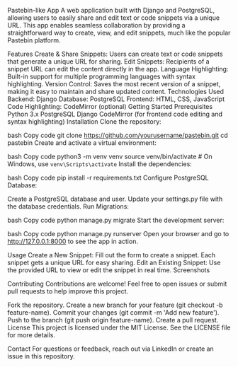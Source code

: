 Pastebin-like App
A web application built with Django and PostgreSQL, allowing users to easily share and edit text or code snippets via a unique URL. This app enables seamless collaboration by providing a straightforward way to create, view, and edit snippets, much like the popular Pastebin platform.

Features
Create & Share Snippets: Users can create text or code snippets that generate a unique URL for sharing.
Edit Snippets: Recipients of a snippet URL can edit the content directly in the app.
Language Highlighting: Built-in support for multiple programming languages with syntax highlighting.
Version Control: Saves the most recent version of a snippet, making it easy to maintain and share updated content.
Technologies Used
Backend: Django
Database: PostgreSQL
Frontend: HTML, CSS, JavaScript
Code Highlighting: CodeMirror (optional)
Getting Started
Prerequisites
Python 3.x
PostgreSQL
Django
CodeMirror (for frontend code editing and syntax highlighting)
Installation
Clone the repository:

bash
Copy code
git clone https://github.com/yourusername/pastebin.git
cd pastebin
Create and activate a virtual environment:

bash
Copy code
python3 -m venv venv
source venv/bin/activate  # On Windows, use `venv\Scripts\activate`
Install the dependencies:

bash
Copy code
pip install -r requirements.txt
Configure PostgreSQL Database:

Create a PostgreSQL database and user.
Update your settings.py file with the database credentials.
Run Migrations:

bash
Copy code
python manage.py migrate
Start the development server:

bash
Copy code
python manage.py runserver
Open your browser and go to http://127.0.0.1:8000 to see the app in action.

Usage
Create a New Snippet: Fill out the form to create a snippet. Each snippet gets a unique URL for easy sharing.
Edit an Existing Snippet: Use the provided URL to view or edit the snippet in real time.
Screenshots

Contributing
Contributions are welcome! Feel free to open issues or submit pull requests to help improve this project.

Fork the repository.
Create a new branch for your feature (git checkout -b feature-name).
Commit your changes (git commit -m 'Add new feature').
Push to the branch (git push origin feature-name).
Create a pull request.
License
This project is licensed under the MIT License. See the LICENSE file for more details.

Contact
For questions or feedback, reach out via LinkedIn or create an issue in this repository.
